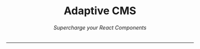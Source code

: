 <div align="center">
<h1>Adaptive CMS</h1>
<h6><i>Supercharge your React Components</i></h6>
<hr />
</div>
